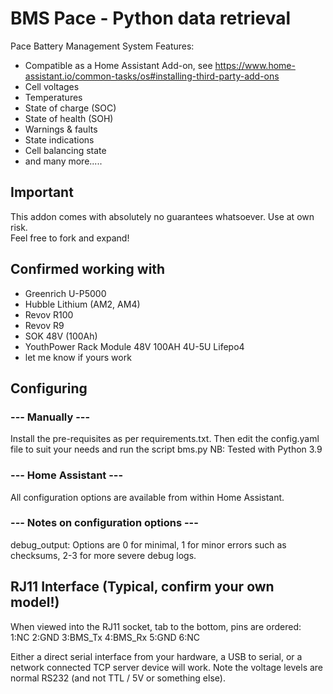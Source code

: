 # BMS Pace - Python data retrieval
Pace Battery Management System
Features:
* Compatible as a Home Assistant Add-on, see https://www.home-assistant.io/common-tasks/os#installing-third-party-add-ons
* Cell voltages
* Temperatures
* State of charge (SOC)
* State of health (SOH)
* Warnings & faults
* State indications
* Cell balancing state
* and many more.....

## Important

This addon comes with absolutely no guarantees whatsoever. Use at own risk.  
Feel free to fork and expand!

## Confirmed working with
* Greenrich U-P5000
* Hubble Lithium (AM2, AM4)
* Revov R100
* Revov R9
* SOK 48V (100Ah)
* YouthPower Rack Module 48V 100AH 4U-5U Lifepo4
* let me know if yours work

## Configuring
### --- Manually ---
Install the pre-requisites as per requirements.txt. Then edit the config.yaml file to suit your needs and run the script bms.py
NB: Tested with Python 3.9

### --- Home Assistant ---
All configuration options are available from within Home Assistant.

### --- Notes on configuration options ---
debug_output: Options are 0 for minimal, 1 for minor errors such as checksums, 2-3 for more severe debug logs.

## RJ11 Interface (Typical, confirm your own model!)

When viewed into the RJ11 socket, tab to the bottom, pins are ordered:  
1:NC 2:GND 3:BMS_Tx 4:BMS_Rx 5:GND 6:NC

Either a direct serial interface from your hardware, a USB to serial, or a network connected TCP server device will work. 
Note the voltage levels are normal RS232 (and not TTL / 5V or something else). 
